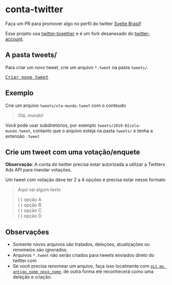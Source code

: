 # conta-twitter
Faça um PR para promover algo no perfil do twitter [Svelte Brasil](https://twitter.com/sveltebrasil)!

Esse projeto usa [twitter-together](https://github.com/gr2m/twitter-together) e é um fork desanexado do [twitter-account](https://github.com/svelte-society/twitter-account).

## A pasta tweets/

Para criar um novo tweet, crie um arquivo `*.tweet` na pasta `tweets/`.

<kbd>[Criar novo tweet](https://github.com/svelte-brasil/conta-twitter/new/master/?filename=tweets/<nome>.tweet)</kbd>

## Exemplo

Crie um arquivo `tweets/ola-mundo.tweet` com o conteudo

> Olá, mundo!

Você pode usar subdiretórios, por exemplo `tweets/2019-02/ola-mundo.tweet`, contanto que o arquivo esteja na pasta `tweets/` e tenha a extensão `.tweet`

## Crie um tweet com uma votação/enquete

**Observação**: A conta do twitter precisa estar autorizada a utilizar a Twitters Ads API para mandar votações.

Um tweet com votação deve ter 2 a 4 opções e precisa estar nesse formato

> Aqui vai algum texto
>
> ( ) opção A  
> ( ) opção B  
> ( ) opção C  
> ( ) opção D

## Observações

- Somente novos arquivos são tratados, deleções, atualizações ou renomeios são ignorados.
- Arquivos `*.tweet` não serão criados para tweets enviados direto do twitter.com
- Se você precisa renomear um arquivo, faça isso localmente com [`git mv antigo_nome novo_nome`](https://help.github.com/pt/articles/renaming-a-file-using-the-command-line), de outra forma ele reconhecerá como uma deleção e criação.